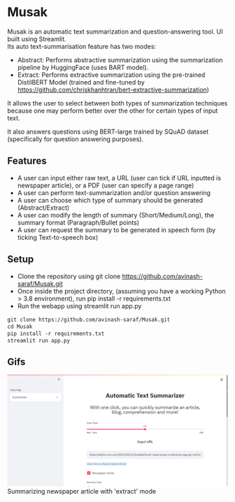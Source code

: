 # Musak
Musak is an automatic text summarization and question-answering tool. UI built using Streamlit. <br>
Its auto text-summarisation feature has two modes: 
  - Abstract: Performs abstractive summarization using the summarization pipeline by HuggingFace (uses BART model). 
  - Extract: Performs extractive summarization using the pre-trained DistilBERT Model (trained and fine-tuned by https://github.com/chriskhanhtran/bert-extractive-summarization)

It allows the user to select between both types of summarization techniques because one may perform better over the other for certain types of input text. 

It also answers questions using BERT-large trained by SQuAD dataset (specifically for question answering purposes).

## Features
 - A user can input either raw text, a URL (user can tick if URL inputted is newspaper article), or a PDF (user can specify a page range) 
 - A user can perform text-summarization and/or question answering
 - A user can choose which type of summary should be generated (Abstract/Extract)
 - A user can modify the length of summary (Short/Medium/Long), the summary format (Paragraph/Bullet points)
 - A user can request the summary to be generated in speech form (by ticking Text-to-speech box)

## Setup 
 - Clone the repository using git clone https://github.com/avinash-saraf/Musak.git
 - Once inside the project directory, (assuming you have a working Python > 3.8 environment), run pip install -r requirements.txt
 - Run the webapp using streamlit run app.py

  ```
  git clone https://github.com/avinash-saraf/Musak.git
  cd Musak
  pip install -r requirements.txt
  streamlit run app.py
  ```

## Gifs
![summarizer-demo](https://github.com/avinash-saraf/Musak/blob/main/gifs/summary_url_gif.gif "Summarizing newspaper article")
Summarizing newspaper article with 'extract' mode
